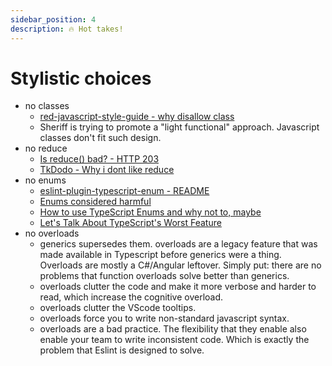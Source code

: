 ```yaml
---
sidebar_position: 4
description: 🔥 Hot takes!
---
```


# Stylistic choices

- no classes
  - [red-javascript-style-guide - why disallow class](https://github.com/GrosSacASac/JavaScript-Set-Up/blob/master/js/red-javascript-style-guide/why-disallow-class.md)
  - Sheriff is trying to promote a "light functional" approach. Javascript classes don't fit such design.
- no reduce
  - [Is reduce() bad? - HTTP 203](https://www.youtube.com/watch?v=qaGjS7-qWzg)
  - [TkDodo - Why i dont like reduce](https://www.youtube.com/watch?v=qaGjS7-qWzg)
- no enums
  - [eslint-plugin-typescript-enum - README](https://github.com/shian15810/eslint-plugin-typescript-enum/blob/main/README.md)
  - [Enums considered harmful](https://www.youtube.com/watch?v=jjMbPt_H3RQ)
  - [How to use TypeScript Enums and why not to, maybe](https://www.youtube.com/watch?v=pWPClHdcvVg)
  - [Let's Talk About TypeScript's Worst Feature](https://www.youtube.com/watch?v=Anu8vHXsavo)
- no overloads
  - generics supersedes them. overloads are a legacy feature that was made available in Typescript before generics were a thing. Overloads are mostly a C#/Angular leftover. Simply put: there are no problems that function overloads solve better than generics.
  - overloads clutter the code and make it more verbose and harder to read, which increase the cognitive overload.
  - overloads clutter the VScode tooltips.
  - overloads force you to write non-standard javascript syntax.
  - overloads are a bad practice. The flexibility that they enable also enable your team to write inconsistent code. Which is exactly the problem that Eslint is designed to solve.
